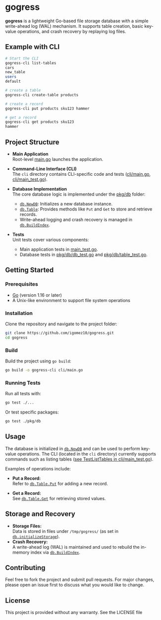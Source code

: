 # gogress

**gogress** is a lightweight Go-based file storage database with a simple write-ahead log (WAL) mechanism. It supports table creation, basic key-value operations, and crash recovery by replaying log files.

## Example with CLI

```bash
# Start the CLI
gogress-cli list-tables
cars
new_table
users
default

# create a table
gogress-cli create-table products

# create a record
gogress-cli put products sku123 hammer

# get a record
gogress-cli get products sku123
hammer
```

## Project Structure

- **Main Application**  
  Root-level [main.go](main.go) launches the application.

- **Command-Line Interface (CLI)**  
  The `cli` directory contains CLI-specific code and tests ([cli/main.go](cli/main.go), [cli/main_test.go](cli/main_test.go)).

- **Database Implementation**  
  The core database logic is implemented under the [pkg/db](pkg/db) folder:
  - [`db.NewDB`](pkg/db/db.go): Initializes a new database instance.
  - [`db.Table`](pkg/db/table.go): Provides methods like `Put` and `Get` to store and retrieve records.
  - Write-ahead logging and crash recovery is managed in [`db.BuildIndex`](pkg/db/db.go).

- **Tests**  
  Unit tests cover various components:
  - Main application tests in [main_test.go](main_test.go).
  - Database tests in [pkg/db/db_test.go](pkg/db/db_test.go) and [pkg/db/table_test.go](pkg/db/table_test.go).

## Getting Started

### Prerequisites

- [Go](https://go.dev) (version 1.16 or later)
- A Unix-like environment to support file system operations

### Installation

Clone the repository and navigate to the project folder:

```bash
git clone https://github.com/igomez10/gogress.git
cd gogress
```

### Build

Build the project using `go build`:

```bash
go build -o gogress-cli cli/main.go
```

### Running Tests

Run all tests with:

```bash
go test ./...
```

Or test specific packages:

```bash
go test ./pkg/db
```

## Usage

The database is initialized in [`db.NewDB`](pkg/db/db.go) and can be used to perform key-value operations. The CLI (located in the `cli` directory) currently supports commands such as listing tables ([see TestListTables in cli/main_test.go](cli/main_test.go)).

Examples of operations include:

- **Put a Record:**  
  Refer to [`db.Table.Put`](pkg/db/table.go) for adding a new record.

- **Get a Record:**  
  See [`db.Table.Get`](pkg/db/table.go) for retrieving stored values.

## Storage and Recovery

- **Storage Files:**  
  Data is stored in files under `/tmp/gogress/` (as set in [`db.initializeStorage`](pkg/db/db.go)).  
- **Crash Recovery:**  
  A write-ahead log (WAL) is maintained and used to rebuild the in-memory index via [`db.BuildIndex`](pkg/db/db.go).

## Contributing

Feel free to fork the project and submit pull requests. For major changes, please open an issue first to discuss what you would like to change.

## License

This project is provided without any warranty. See the LICENSE file
